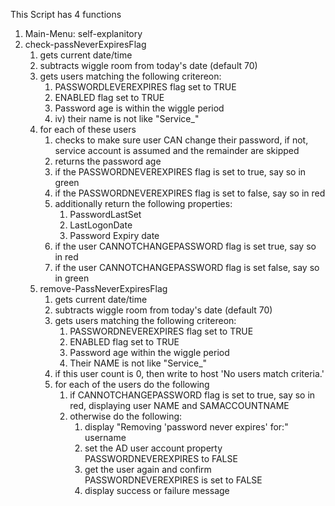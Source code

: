 This Script has 4 functions  
1.  Main-Menu: self-explanitory  
2.  check-passNeverExpiresFlag  
    1. gets current date/time  
    2. subtracts wiggle room from today's date (default 70)  
    3. gets users matching the following critereon:  
        1. PASSWORDLEVEREXPIRES flag set to TRUE  
        2. ENABLED flag set to TRUE  
        3. Password age is within the wiggle period  
        4. iv)  their name is not like "Service_"  
    4. for each of these users  
        1. checks to make sure user CAN change their password, if not, service account is assumed and the remainder are skipped  
        2. returns the password age  
        2. if the PASSWORDNEVEREXPIRES flag is set to true, say so in green  
        2. if the PASSWORDNEVEREXPIRES flag is set to false, say so in red  
        2. additionally return the following properties:  
            1. PasswordLastSet  
            2. LastLogonDate  
            3. Password Expiry date  
        2. if the user CANNOTCHANGEPASSWORD flag is set true, say so in red  
        2. if the user CANNOTCHANGEPASSWORD flag is set false, say so in green  
    2. remove-PassNeverExpiresFlag  
        1. gets current date/time  
        2. subtracts wiggle room from today's date (default 70)  
        3. gets users matching the following critereon:  
            1. PASSWORDNEVEREXPIRES flag set to TRUE  
            2. ENABLED flag set to TRUE  
            3. Password age within the wiggle period  
            4. Their NAME is not like "Service_"  
        4. if this user count is 0, then write to host 'No users match criteria.'  
        5. for each of the users do the following  
            1. if CANNOTCHANGEPASSWORD flag is set to true, say so in red, displaying user NAME and SAMACCOUNTNAME  
            2. otherwise do the following:  
                1. display "Removing 'password never expires' for:" username  
                2. set the AD user account property PASSWORDNEVEREXPIRES to FALSE  
                3. get the user again and confirm PASSWORDNEVEREXPIRES is set to FALSE  
                4. display success or failure message  
